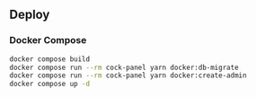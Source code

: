 ## Deploy

### Docker Compose

```bash
docker compose build
docker compose run --rm cock-panel yarn docker:db-migrate
docker compose run --rm cock-panel yarn docker:create-admin
docker compose up -d
```
